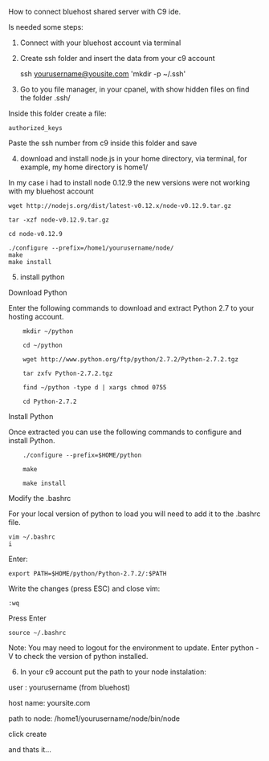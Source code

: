 How to connect bluehost shared server with C9 ide.


Is needed some steps:

1) Connect with your bluehost account via terminal

2) Create ssh folder and insert the data from your c9 account

    ssh yourusername@yousite.com 'mkdir -p ~/.ssh'

3) Go to you file manager, in your cpanel, with show hidden files on
find the folder .ssh/

Inside this folder create a file:

    authorized_keys

Paste the ssh number from c9 inside this folder and save

4) download and install node.js in your home directory, via terminal, for example, my home directory is home1/

In my case i had to install node 0.12.9 the new versions were not working with my bluehost account

    wget http://nodejs.org/dist/latest-v0.12.x/node-v0.12.9.tar.gz

    tar -xzf node-v0.12.9.tar.gz

    cd node-v0.12.9

    ./configure --prefix=/home1/yourusername/node/ 
    make  
    make install


5) install python


Download Python

Enter the following commands to download and extract Python 2.7 to your hosting account.

        mkdir ~/python
        
        cd ~/python
        
        wget http://www.python.org/ftp/python/2.7.2/Python-2.7.2.tgz
        
        tar zxfv Python-2.7.2.tgz
        
        find ~/python -type d | xargs chmod 0755
        
        cd Python-2.7.2
        
Install Python

Once extracted you can use the following commands to configure and install Python.

        ./configure --prefix=$HOME/python
        
        make
        
        make install
        
Modify the .bashrc

For your local version of python to load you will need to add it to the .bashrc file.

    vim ~/.bashrc
    i 

Enter:

    export PATH=$HOME/python/Python-2.7.2/:$PATH
        
Write the changes (press ESC) and close vim:

    :wq
        
Press Enter

    source ~/.bashrc
        
Note: You may need to logout for the environment to update. 
Enter python -V to check the version of python installed.

6) In your c9 account put the path to your node instalation:


user : yourusername (from bluehost)

host name: yoursite.com

path to node:  /home1/yourusername/node/bin/node

click create

and thats it...
